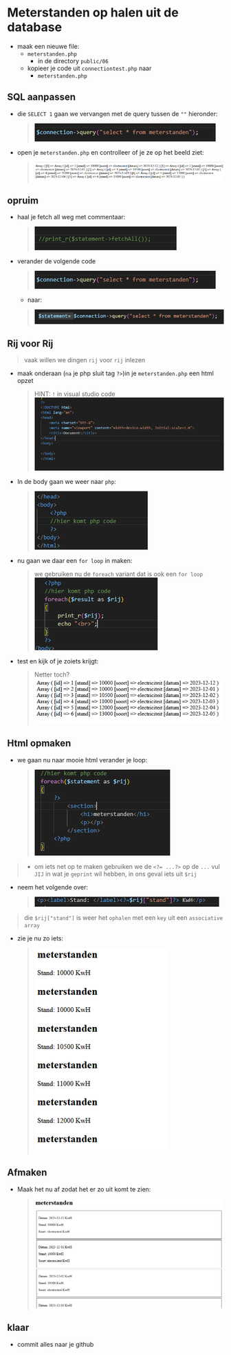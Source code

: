

# Meterstanden op halen uit de database

- maak een nieuwe file:
    -  `meterstanden.php`
        - in de directory `public/06`
    - kopieer je code uit  `connectiontest.php` naar
        - `meterstanden.php`
    
## SQL aanpassen

- die `SELECT 1` gaan we vervangen met de query tussen de `""` hieronder:
    > ![](img/selectmeter.PNG)
- open je `meterstanden.php` en controlleer of je ze op het beeld ziet:
    > ![](img/resultselectmeter.PNG)

## opruim

- haal je fetch all weg met commentaar:
    > ![](img/fetchallweg.PNG)
- verander de volgende code
    > ![](img/selectmeter.PNG)
    - naar:
    > ![](img/statement.PNG)

## Rij voor Rij

> vaak willen we dingen `rij` voor `rij` inlezen

- maak onderaan (`na` je php sluit tag `?>`)in je `meterstanden.php` een html opzet
    > HINT: `!` in visual studio code  
    > ![](img/htmlinphp.PNG)
- In de body gaan we weer naar `php`:
    > ![](img/phpinhtml.PNG)

- nu gaan we daar een `for loop` in maken:
    > we gebruiken nu de `foreach` variant dat is ook een `for loop`
    > ![](img/foreach.PNG)
    
- test en kijk of je zoiets krijgt:
    > Netter toch?
    > ![](img/netter.PNG)

## Html opmaken

- we gaan nu naar mooie html verander je loop:
    > ![](img/inuit.PNG)
> - om iets net op te maken gebruiken we de `<?= ...?>`
> op de `...` vul `JIJ` in wat je `geprint` wil hebben, in ons geval iets uit `$rij`

- neem het volgende over:
    > ![](img/stand.PNG)
> die `$rij["stand"]` is weer het `ophalen` met een `key` uit een `associative array`

- zie je nu zo iets:
    > ![](img/mooi.PNG)

## Afmaken

- Maak het nu af zodat het er zo uit komt te zien:
    > ![](img/final.PNG)



## klaar
- commit alles naar je github


